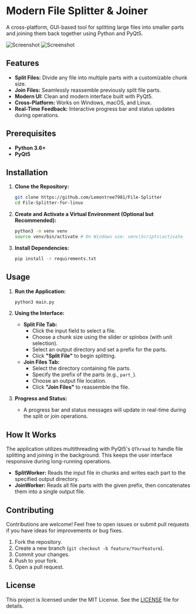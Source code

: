 # Modern File Splitter & Joiner

A cross-platform, GUI-based tool for splitting large files into smaller parts and joining them back together using Python and PyQt5.



![Screenshot](https://github.com/Lemontree7981/File-Splitter-for-linux/blob/main/Split.png?raw=true)
![Screenshot](https://github.com/Lemontree7981/File-Splitter-for-linux/blob/main/Join.png?raw=true)





## Features

- **Split Files:** Divide any file into multiple parts with a customizable chunk size.
- **Join Files:** Seamlessly reassemble previously split file parts.
- **Modern UI:** Clean and modern interface built with PyQt5.
- **Cross-Platform:** Works on Windows, macOS, and Linux.
- **Real-Time Feedback:** Interactive progress bar and status updates during operations.

## Prerequisites

- **Python 3.6+**
- **PyQt5**

## Installation

1. **Clone the Repository:**

   ```bash
   git clone https://github.com/Lemontree7981/File-Splitter
   cd File-Splitter-for-linux
   ```

2. **Create and Activate a Virtual Environment (Optional but Recommended):**

   ```bash
   python3 -m venv venv
   source venv/bin/activate # On Windows use: venv\Scripts\activate
   ```

3. **Install Dependencies:**

   ```bash
   pip install -r requirements.txt 
   ```

## Usage

1. **Run the Application:**

   ```bash
   python3 main.py
   ```

2. **Using the Interface:**
   * **Split File Tab:**
     * Click the input field to select a file.
     * Choose a chunk size using the slider or spinbox (with unit selection).
     * Select an output directory and set a prefix for the parts.
     * Click **"Split File"** to begin splitting.
   * **Join Files Tab:**
     * Select the directory containing file parts.
     * Specify the prefix of the parts (e.g., `part_`).
     * Choose an output file location.
     * Click **"Join Files"** to reassemble the file.

3. **Progress and Status:**
   * A progress bar and status messages will update in real-time during the split or join operations.

## How It Works

The application utilizes multithreading with PyQt5's `QThread` to handle file splitting and joining in the background. This keeps the user interface responsive during long-running operations.

* **SplitWorker:** Reads the input file in chunks and writes each part to the specified output directory.
* **JoinWorker:** Reads all file parts with the given prefix, then concatenates them into a single output file.

## Contributing

Contributions are welcome! Feel free to open issues or submit pull requests if you have ideas for improvements or bug fixes.

1. Fork the repository.
2. Create a new branch (`git checkout -b feature/YourFeature`).
3. Commit your changes.
4. Push to your fork.
5. Open a pull request.

## License

This project is licensed under the MIT License. See the [LICENSE](https://github.com/Lemontree7981/File-Splitter-for-linux/blob/main/LICENSE) file for details.
